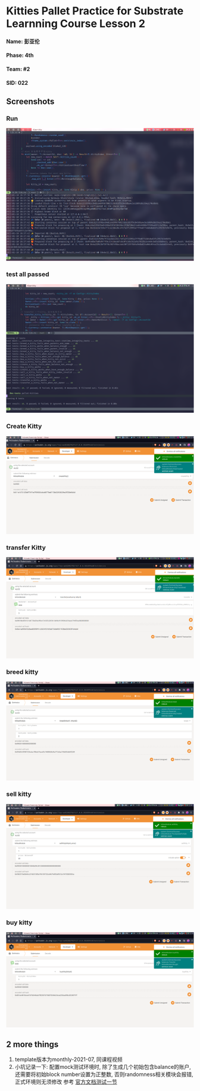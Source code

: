 # Kitties Pallet Practice for Substrate Learnning Course Lesson 2

#### Name: 彭亚伦
#### Phase: 4th
#### Team: #2
#### SID: 022


## Screenshots


### Run
![Run node](https://raw.githubusercontent.com/Arstman/kittes-substrate-l/main/screenshots/kitties-runn-a.png)


### test all passed
![test all pass](https://raw.githubusercontent.com/Arstman/kittes-substrate-l/main/screenshots/kitties-all-test-passed-a.png)

### Create Kitty
![Create Kitty](https://raw.githubusercontent.com/Arstman/kittes-substrate-l/main/screenshots/kitties-create.png)


### transfer Kitty
![Create Kitty](https://raw.githubusercontent.com/Arstman/kittes-substrate-l/main/screenshots/kittie_transfer.png)


### breed kitty
![Create Kitty](https://raw.githubusercontent.com/Arstman/kittes-substrate-l/main/screenshots/kittie_breed.png)


### sell kitty
![Create Kitty](https://raw.githubusercontent.com/Arstman/kittes-substrate-l/main/screenshots/kittie_sell.png)

### buy kitty
![Create Kitty](https://raw.githubusercontent.com/Arstman/kittes-substrate-l/main/screenshots/kittie_buy.png)

## 2 more things 
1. template版本为monthly-2021-07, 同课程视频
2. 小坑记录一下: 配置mock测试环境时, 除了生成几个初始包含balance的账户, 还需要将初始block number设置为正整数, 否则randomness相关模块会报错, 正式环境则无须修改
参考 [官方文档测试一节](https://docs.substrate.io/v3/runtime/testing/#mock-runtime-environment)


